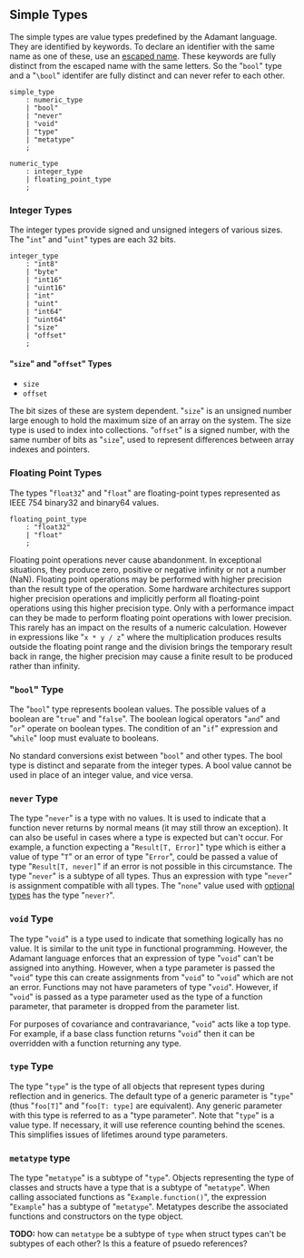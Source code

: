 ## Simple Types

The simple types are value types predefined by the Adamant language. They are identified by keywords. To declare an identifier with the same name as one of these, use an [escaped name](identifiers.md#escaped-identifiers). These keywords are fully distinct from the escaped name with the same letters. So the "`bool`" type and a "`\bool`" identifer are fully distinct and can never refer to each other.

```grammar
simple_type
    : numeric_type
    | "bool"
    | "never"
    | "void"
    | "type"
    | "metatype"
    ;

numeric_type
    : integer_type
    | floating_point_type
    ;
```

### Integer Types

The integer types provide signed and unsigned integers of various sizes. The "`int`" and "`uint`" types are each 32 bits.

```grammar
integer_type
    : "int8"
    | "byte"
    | "int16"
    | "uint16"
    | "int"
    | "uint"
    | "int64"
    | "uint64"
    | "size"
    | "offset"
    ;
```

#### "`size`" and "`offset`" Types

* `size`
* `offset`

The bit sizes of these are system dependent. "`size`" is an unsigned number large enough to hold the maximum size of an array on the system. The size type is used to index into collections. "`offset`" is a signed number, with the same number of bits as "`size`", used to represent differences between array indexes and pointers.

### Floating Point Types

The types "`float32`" and "`float`" are floating-point types represented as IEEE 754 binary32 and binary64 values.

```grammar
floating_point_type
    : "float32"
    | "float"
    ;
```

Floating point operations never cause abandonment. In exceptional situations, they produce zero, positive or negative infinity or not a number (NaN). Floating point operations may be performed with higher precision than the result type of the operation. Some hardware architectures support higher precision operations and implicitly perform all floating-point operations using this higher precision type. Only with a performance impact can they be made to perform floating point operations with lower precision. This rarely has an impact on the results of a numeric calculation. However in expressions like "`x * y / z`" where the multiplication produces results outside the floating point range and the division brings the temporary result back in range, the higher precision may cause a finite result to be produced rather than infinity.

### "`bool`" Type

The "`bool`" type represents boolean values. The possible values of a boolean are "`true`" and "`false`". The boolean logical operators "`and`" and "`or`" operate on boolean types. The condition of an "`if`" expression and "`while`" loop must evaluate to booleans.

No standard conversions exist between "`bool`" and other types. The bool type is distinct and separate from the integer types. A bool value cannot be used in place of an integer value, and vice versa.

### `never` Type

The type "`never`" is a type with no values. It is used to indicate that a function never returns by normal means (it may still throw an exception). It can also be useful in cases where a type is expected but can't occur. For example, a function expecting a "`Result[T, Error]`" type which is either a value of type "`T`" or an error of type "`Error`", could be passed a value of type "`Result[T, never]`" if an error is not possible in this circumstance. The type "`never`" is a subtype of all types. Thus an expression with type "`never`" is assignment compatible with all types. The "`none`" value used with [optional types](optional-types.md) has the type "`never?`".

### `void` Type

The type "`void`" is a type used to indicate that something logically has no value. It is similar to the unit type in functional programming. However, the Adamant language enforces that an expression of type "`void`" can't be assigned into anything. However, when a type parameter is passed the "`void`" type this can create assignments from "`void`" to "`void`" which are not an error. Functions may not have parameters of type "`void`". However, if "`void`" is passed as a type parameter used as the type of a function parameter, that parameter is dropped from the parameter list.

For purposes of covariance and contravariance, "`void`" acts like a top type. For example, if a base class function returns "`void`" then it can be overridden with a function returning any type.

### `type` Type

The type "`type`" is the type of all objects that represent types during reflection and in generics. The default type of a generic parameter is "`type`" (thus "`foo[T]`" and "`foo[T: type]` are equivalent). Any generic parameter with this type is referred to as a "type parameter". Note that "`type`" is a value type. If necessary, it will use reference counting behind the scenes. This simplifies issues of lifetimes around type parameters.

### `metatype` type

The type "`metatype`" is a subtype of "`type`". Objects representing the type of classes and structs have a type that is a subtype of "`metatype`". When calling associated functions as "`Example.function()`", the expression "`Example`" has a subtype of "`metatype`". Metatypes describe the associated functions and constructors on the type object.

**TODO:** how can `metatype` be a subtype of `type` when struct types can't be subtypes of each other? Is this a feature of psuedo references?

